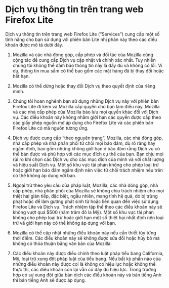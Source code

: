 # Dịch vụ thông tin trên trang web Firefox Lite

Dịch vụ thông tin trên trang web Firefox Lite (“Services”) cung cấp một số tính năng cho bạn sử dụng với phiên bản Lite nhị phân này theo các điều khoản được mô tả dưới đây. 

1. Mozilla và các nhà đóng góp, cấp phép và đối tác của Mozilla cùng cộng tác để cung cấp Dịch vụ cập nhật và chính xác nhất. Tuy nhiên chúng tôi không thể đảm bảo thông tin này là đầy đủ và không có lỗi. Ví dụ, thông tin mua sắm có thể bao gồm các mặt hàng đã bị thay đổi hoặc hết hạn. 

2. Mozilla có thể dừng hoặc thay đổi Dịch vụ theo quyết định của riêng mình.

3. Chúng tôi hoan nghênh bạn sử dụng những Dịch vụ này với phiên bản Firefox Lite đi kèm và Mozilla cấp quyền cho bạn làm điều này. Mozilla và các nhà cấp phép của Mozilla bảo lưu mọi quyền khác đối với Dịch vụ. Các điều khoản này không nhằm giới hạn các quyền được cấp theo các giấy phép nguồn mở áp dụng cho Firefox Lite và các phiên bản Firefox Lite có mã nguồn tương ứng.

4. Dịch vụ được cung cấp “theo nguyên trạng”. Mozilla, các nhà đóng góp, nhà cấp phép và nhà phân phối từ chối mọi bảo đảm, dù rõ ràng hay ngầm định, bao gồm nhưng không giới hạn ở bảo đảm rằng Dịch vụ có thể bán được và phù hợp với các mục đích cụ thể của bạn. Bạn chịu mọi rủi ro khi chọn các Dịch vụ cho các mục đích của mình và với chất lượng và hiệu suất Dịch vụ. Một số khu vực tài phán không cho phép loại trừ hoặc giới hạn bảo đảm ngầm định nên việc từ chối trách nhiệm nêu trên có thể không áp dụng với bạn.

5. Ngoại trừ theo yêu cầu của pháp luật, Mozilla, các nhà đóng góp, nhà cấp phép, nhà phân phối của Mozilla sẽ không chịu trách nhiệm cho mọi thiệt hại gián tiếp, đặc biệt, ngẫu nhiên, mang tính hệ quả, do bị trừng phạt hoặc để làm gương phát sinh từ hoặc liên quan đến việc sử dụng Firefox Lite và Dịch vụ. Trách nhiệm tập thể theo các điều khoản này sẽ không vượt quá $500 (năm trăm đô la Mỹ). Một số khu vực tài phán không cho phép loại trừ hoặc giới hạn một số thiệt hại nhất định nên loại trừ và giới hạn này có thể không áp dụng với bạn.

6. Mozilla có thể cập nhật những điều khoản này nếu cần thiết tùy từng thời điểm. Các điều khoản này sẽ không được sửa đổi hoặc hủy bỏ mà không có thỏa thuận bằng văn bản của Mozilla.

7. Các điều khoản này được điều chỉnh theo luật pháp tiểu bang California, Mỹ, loại trừ xung đột pháp luật của tiểu bang. Nếu bất kỳ phần nào của những điều khoản này được coi là không có hiệu lực hoặc không thể thực thi, các điều khoản còn lại vẫn có đầy đủ hiệu lực. Trong trường hợp có sự xung đột giữa bản dịch các điều khoản này và bản tiếng Anh thì bản tiếng Anh sẽ được áp dụng.
